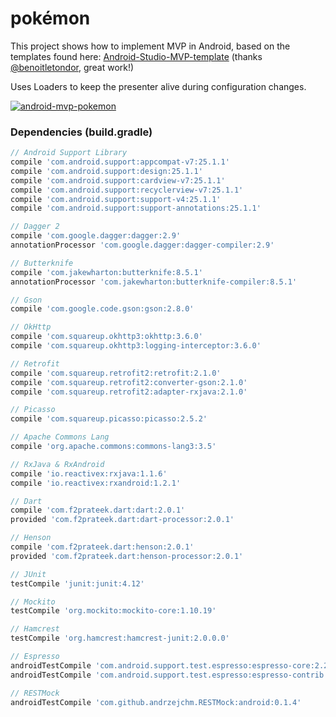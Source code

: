 # pokémon

This project shows how to implement MVP in Android, based on the templates found here: [Android-Studio-MVP-template](https://github.com/benoitletondor/Android-Studio-MVP-template/) (thanks [@benoitletondor](https://github.com/benoitletondor), great work!)

Uses Loaders to keep the presenter alive during configuration changes.

[![android-mvp-pokemon](http://img.youtube.com/vi/UEGBQ6V8V5s/0.jpg)](http://www.youtube.com/watch?v=UEGBQ6V8V5s)

### Dependencies (build.gradle)

```groovy
// Android Support Library
compile 'com.android.support:appcompat-v7:25.1.1'
compile 'com.android.support:design:25.1.1'
compile 'com.android.support:cardview-v7:25.1.1'
compile 'com.android.support:recyclerview-v7:25.1.1'
compile 'com.android.support:support-v4:25.1.1'
compile 'com.android.support:support-annotations:25.1.1'

// Dagger 2
compile 'com.google.dagger:dagger:2.9'
annotationProcessor 'com.google.dagger:dagger-compiler:2.9'

// Butterknife
compile 'com.jakewharton:butterknife:8.5.1'
annotationProcessor 'com.jakewharton:butterknife-compiler:8.5.1'

// Gson
compile 'com.google.code.gson:gson:2.8.0'

// OkHttp
compile 'com.squareup.okhttp3:okhttp:3.6.0'
compile 'com.squareup.okhttp3:logging-interceptor:3.6.0'

// Retrofit
compile 'com.squareup.retrofit2:retrofit:2.1.0'
compile 'com.squareup.retrofit2:converter-gson:2.1.0'
compile 'com.squareup.retrofit2:adapter-rxjava:2.1.0'

// Picasso
compile 'com.squareup.picasso:picasso:2.5.2'

// Apache Commons Lang
compile 'org.apache.commons:commons-lang3:3.5'

// RxJava & RxAndroid
compile 'io.reactivex:rxjava:1.1.6'
compile 'io.reactivex:rxandroid:1.2.1'

// Dart
compile 'com.f2prateek.dart:dart:2.0.1'
provided 'com.f2prateek.dart:dart-processor:2.0.1'

// Henson
compile 'com.f2prateek.dart:henson:2.0.1'
provided 'com.f2prateek.dart:henson-processor:2.0.1'

// JUnit
testCompile 'junit:junit:4.12'

// Mockito
testCompile 'org.mockito:mockito-core:1.10.19'

// Hamcrest
testCompile 'org.hamcrest:hamcrest-junit:2.0.0.0'

// Espresso
androidTestCompile 'com.android.support.test.espresso:espresso-core:2.2.2'
androidTestCompile 'com.android.support.test.espresso:espresso-contrib:2.2.2'

// RESTMock
androidTestCompile 'com.github.andrzejchm.RESTMock:android:0.1.4'
```

